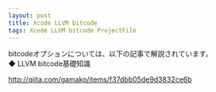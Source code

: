 ```yaml
---
layout: post
title: Xcode LLVM bitcode
tags: Xcode LLVM bitcode ProjectFile
---
```


bitcodeオプションについては、以下の記事で解説されています。<br>
◆ LLVM bitcode基礎知識<br>

http://qiita.com/gamako/items/f37dbb05de9d3832ce6b
